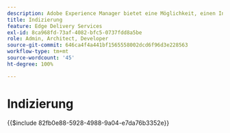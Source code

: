 ```yaml
---
description: Adobe Experience Manager bietet eine Möglichkeit, einen Index aller veröffentlichten Seiten in einem bestimmten Bereich Ihrer Website zu speichern. Dies wird häufig verwendet, um Listen und Feeds zu erstellen und Anwendungsfälle für das Suchen und Filtern Ihrer Seiten oder Inhaltsfragmente zu aktivieren.
title: Indizierung
feature: Edge Delivery Services
exl-id: 8ca968fd-73af-4082-bfc5-0737fdd8a5be
role: Admin, Architect, Developer
source-git-commit: 646ca4f4a441bf1565558002dcd6f96d3e228563
workflow-type: tm+mt
source-wordcount: '45'
ht-degree: 100%

---
```


# Indizierung

{{$include 82fb0e88-5928-4988-9a04-e7da76b3352e}}
